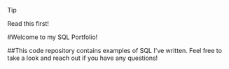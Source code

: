 > [!TIP]
> Read this first!

#Welcome to my SQL Portfolio! 

##This code repository contains examples of SQL I've written. Feel free to take a look and reach out if you have any questions!

